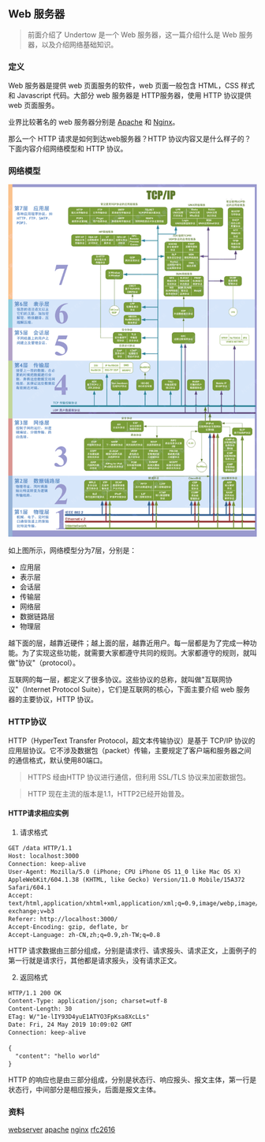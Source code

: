## Web 服务器

> 前面介绍了 Undertow 是一个 Web 服务器，这一篇介绍什么是 Web 服务器，以及介绍网络基础知识。

### 定义
Web 服务器是提供 web 页面服务的软件，web 页面一般包含 HTML，CSS 样式和 Javascript 代码。大部分 web 服务器是 HTTP服务器，使用 HTTP 协议提供 web 页面服务。

业界比较著名的 web 服务器分别是 [Apache](#资料) 和 [Nginx](#资料)。

那么一个 HTTP 请求是如何到达web服务器？HTTP 协议内容又是什么样子的？下面内容介绍网络模型和 HTTP 协议。

### 网络模型
![](../images/1.2-OSI7.gif)

如上图所示，网络模型分为7层，分别是：
- 应用层
- 表示层
- 会话层
- 传输层
- 网络层
- 数据链路层
- 物理层

越下面的层，越靠近硬件；越上面的层，越靠近用户。每一层都是为了完成一种功能。为了实现这些功能，就需要大家都遵守共同的规则。大家都遵守的规则，就叫做"协议"（protocol）。

互联网的每一层，都定义了很多协议。这些协议的总称，就叫做"互联网协议"（Internet Protocol Suite），它们是互联网的核心，下面主要介绍 web 服务器的主要协议，HTTP 协议。

### HTTP协议
HTTP（HyperText Transfer Protocol，超文本传输协议）是基于 TCP/IP 协议的应用层协议。它不涉及数据包（packet）传输，主要规定了客户端和服务器之间的通信格式，默认使用80端口。

> HTTPS 经由HTTP 协议进行通信，但利用 SSL/TLS 协议来加密数据包。

> HTTP 现在主流的版本是1.1，HTTP2已经开始普及。

#### HTTP请求相应实例
1. 请求格式
```
GET /data HTTP/1.1
Host: localhost:3000
Connection: keep-alive
User-Agent: Mozilla/5.0 (iPhone; CPU iPhone OS 11_0 like Mac OS X) AppleWebKit/604.1.38 (KHTML, like Gecko) Version/11.0 Mobile/15A372 Safari/604.1
Accept: text/html,application/xhtml+xml,application/xml;q=0.9,image/webp,image/apng,*/*;q=0.8,application/signed-exchange;v=b3
Referer: http://localhost:3000/
Accept-Encoding: gzip, deflate, br
Accept-Language: zh-CN,zh;q=0.9,zh-TW;q=0.8
```

HTTP 请求数据由三部分组成，分别是请求行、请求报头、请求正文，上面例子的第一行就是请求行，其他都是请求报头，没有请求正文。

2. 返回格式
```
HTTP/1.1 200 OK
Content-Type: application/json; charset=utf-8
Content-Length: 30
ETag: W/"1e-lIY93D4yuE1ATYO3FpKsa8XcLLs"
Date: Fri, 24 May 2019 10:09:02 GMT
Connection: keep-alive

{
  "content": "hello world"
}
```

HTTP 的响应也是由三部分组成，分别是状态行、响应报头、报文主体，第一行是状态行，中间部分是相应报头，后面是报文主体。

### 资料
[webserver](https://en.wikipedia.org/wiki/Web_server)
[apache](https://httpd.apache.org/)
[nginx](https://nginx.org/en/)
[rfc2616](https://tools.ietf.org/html/rfc2616)